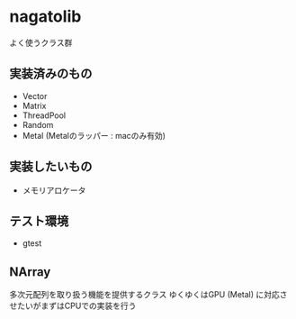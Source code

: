 # nagatolib

よく使うクラス群

## 実装済みのもの
- Vector
- Matrix
- ThreadPool
- Random
- Metal (Metalのラッパー : macのみ有効)

## 実装したいもの
- メモリアロケータ

## テスト環境
- gtest

## NArray
多次元配列を取り扱う機能を提供するクラス
ゆくゆくはGPU (Metal) に対応させたいがまずはCPUでの実装を行う
